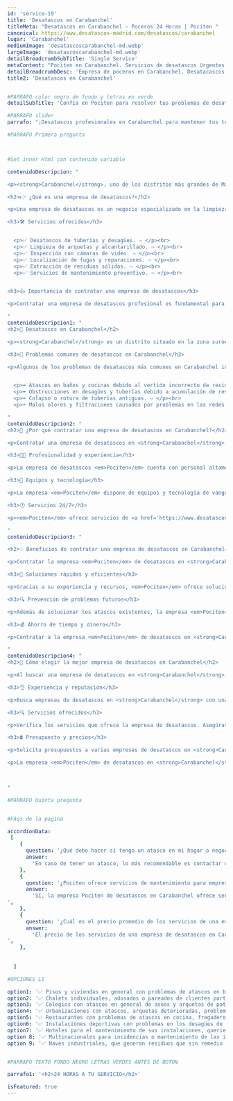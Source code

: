 ```yaml
---
id: 'service-19'
title: 'Desatascos en Carabanchel'
titleMeta: "Desatascos en Carabanchel - Poceros 24 Horas | Pociten "
canonical: https://www.desatascos-madrid.com/desatascos/carabanchel
lugar: 'Carabanchel'
mediumImage: 'desatascoscarabanchel-md.webp'
largeImage: 'desatascoscarabanchel-md.webp'
detailBreadcrumbSubTitle: 'Single Service'
metaContent: "Pociten en Carabanchel. Servicios de desatascos Urgentes 24 horas. Resuelve problemas de atasco en tuberías y desagües ☎️ 647 376 782"
detailBreadcrumbDesc: 'Empresa de poceros en Carabanchel. Desatacascos al mejor precio'
title2: 'Desatascos en Carabanchel'


#PARRAFO color negro de fondo y letras en verde
detailSubTitle: 'Confía en Pociten para resolver tus problemas de desatascos en Carabanchel de manera profesional y eficiente'

#PARRAFO slider
parrafo: "¡Desatascos profesionales en Carabanchel para mantener tus tuberías en óptimas condiciones!"

#PARRAFO Primera pregunta



#Set inner Html con contenido variable

contenidoDescripcion: "

<p><strong>Carabanchel</strong>, uno de los distritos más grandes de Madrid, cuenta con una gran cantidad de viviendas y locales comerciales. El mantenimiento de las redes de saneamiento y desagües es esencial para evitar problemas como atascos, malos olores y filtraciones. En este artículo, exploraremos la importancia de contratar una empresa de desatascos en Carabanchel y los beneficios que ofrece la empresa <em>Pociten</em>.</p>

<h2>👉 ¿Qué es una empresa de desatascos?</h2>

<p>Una empresa de desatascos es un negocio especializado en la limpieza y desbloqueo de tuberías y desagües obstruidos. Estas empresas cuentan con personal capacitado y equipos especializados para hacer frente a una amplia gama de problemas de desatascos.</p>

<h3>🛠️ Servicios ofrecidos</h3>


  <p>✅ Desatascos de tuberías y desagües. ⇨ </p><br>
  <p>✅ Limpieza de arquetas y alcantarillado. ⇨ </p><br>
  <p>✅ Inspección con cámaras de video. ⇨ </p><br>
  <p>✅ Localización de fugas y reparaciones. ⇨ </p><br>
  <p>✅ Extracción de residuos sólidos. ⇨ </p><br>
  <p>✅ Servicios de mantenimiento preventivo. ⇨ </p><br>


<h3>👍 Importancia de contratar una empresa de desatascos</h3>

<p>Contratar una empresa de desatascos profesional es fundamental para garantizar una solución eficiente y duradera a los problemas de obstrucción. Estos especialistas cuentan con los conocimientos, la experiencia y el equipo adecuado para resolver atascos de manera segura, minimizando los daños y evitando futuros problemas.</p>

"
contenidoDescripcion1: "
<h2>🏢 Desatascos en Carabanchel</h2>

<p><strong>Carabanchel</strong> es un distrito situado en la zona suroeste de Madrid. Con una gran población y una amplia variedad de viviendas y locales comerciales, es común encontrar problemas de desatascos en esta zona. La antigüedad de algunas infraestructuras y el uso intensivo de las redes de saneamiento pueden contribuir a la aparición de atascos y obstrucciones.</p>

<h3>🚽 Problemas comunes de desatascos en Carabanchel</h3>

<p>Algunos de los problemas de desatascos más comunes en Carabanchel incluyen:</p>


  <p>➡️ Atascos en baños y cocinas debido al vertido incorrecto de residuos. ⇨ </p><br>
  <p>➡️ Obstrucciones en desagües y tuberías debido a acumulación de residuos, sedimentos o raíces. ⇨ </p><br>
  <p>➡️ Colapso o rotura de tuberías antiguas. ⇨ </p><br>
  <p>➡️ Malos olores y filtraciones causados por problemas en las redes de saneamiento. ⇨ </p><br>

"
contenidoDescripcion2: "
<h2>🤔 ¿Por qué contratar una empresa de desatascos en Carabanchel?</h2>

<p>Contratar una empresa de desatascos en <strong>Carabanchel</strong>, como <em>Pociten</em>, tiene numerosas ventajas y beneficios para los propietarios de viviendas y negocios. Algunas razones para elegir estos servicios son:</p>

<h3>👨‍🔧 Profesionalidad y experiencia</h3>

<p>La empresa de desatascos <em>Pociten</em> cuenta con personal altamente capacitado y con amplia experiencia en la resolución de problemas de obstrucción. Estos profesionales conocen las técnicas adecuadas y utilizan equipos especializados para garantizar resultados óptimos.</p>

<h3>🔧 Equipos y tecnología</h3>

<p>La empresa <em>Pociten</em> dispone de equipos y tecnología de vanguardia para llevar a cabo las tareas de limpieza y desbloqueo de manera eficiente. Desde cámaras de video para inspeccionar las tuberías hasta equipos de alta presión para eliminar obstrucciones, estos recursos permiten un diagnóstico preciso y una solución efectiva.</p>

<h3>🕐 Servicios 24/7</h3>

<p><em>Pociten</em> ofrece servicios de <a href='https://www.desatascos-madrid.com/services/desatascos-24-horas'>desatascos las 24 horas</a> del día, los 7 días de la semana. Esto significa que puedes contar con su ayuda en cualquier momento, incluso durante los fines de semana y festivos. Los problemas de desatascos pueden surgir en cualquier momento, y tener acceso a servicios de urgencia garantiza una respuesta rápida y eficiente.</p>

"
contenidoDescripcion3: "

<h2>💡 Beneficios de contratar una empresa de desatascos en Carabanchel</h2>

<p>Contratar la empresa <em>Pociten</em> de desatascos en <strong>Carabanchel</strong> ofrece una serie de beneficios tanto a nivel práctico como económico. Algunos de estos beneficios incluyen:</p>

<h3>🚀 Soluciones rápidas y eficientes</h3>

<p>Gracias a su experiencia y recursos, <em>Pociten</em> ofrece soluciones rápidas y eficientes a los problemas de obstrucción. Su personal capacitado puede identificar la causa del atasco y aplicar la técnica adecuada para resolverlo de manera efectiva, minimizando el tiempo de inactividad y las molestias.</p>

<h3>🔍 Prevención de problemas futuros</h3>

<p>Además de solucionar los atascos existentes, la empresa <em>Pociten</em> puede ayudar a prevenir problemas futuros. Mediante la limpieza regular de las tuberías y la realización de tareas de mantenimiento preventivo, se puede evitar la acumulación de residuos y la aparición de obstrucciones, lo que prolonga la vida útil de las instalaciones y reduce la necesidad de reparaciones costosas.</p>

<h3>💰 Ahorro de tiempo y dinero</h3>

<p>Contratar a la empresa <em>Pociten</em> de desatascos en <strong>Carabanchel</strong> puede ahorrarte tiempo y dinero a largo plazo. Estos profesionales pueden resolver rápidamente los problemas de obstrucción, evitando que se agraven y causen daños mayores. Además, al prevenir problemas futuros, se reduce la necesidad de reparaciones costosas y se minimiza el tiempo de inactividad.</p>

"
contenidoDescripcion4: "
<h2>🔎 Cómo elegir la mejor empresa de desatascos en Carabanchel</h2>

<p>Al buscar una empresa de desatascos en <strong>Carabanchel</strong>, es importante considerar algunos aspectos clave para asegurarte de elegir la mejor opción. Aquí hay algunos factores a tener en cuenta:</p>

<h3>👌 Experiencia y reputación</h3>

<p>Busca empresas de desatascos en <strong>Carabanchel</strong> con una amplia experiencia en el sector y una buena reputación entre sus clientes. Puedes leer reseñas y testimonios en línea para obtener una idea de la calidad de sus servicios. Además, asegúrate de que estén debidamente certificados y cuenten con licencias válidas.</p>

<h3>🔍 Servicios ofrecidos</h3>

<p>Verifica los servicios que ofrece la empresa de desatascos. Asegúrate de que cubran tus necesidades específicas, ya sea la limpieza de tuberías, desbloqueo de desagües, inspección con cámaras u otros servicios relacionados. Cuantas más opciones ofrezcan, mejor preparados estarán para abordar cualquier problema que pueda surgir.</p>

<h3>💲 Presupuesto y precios</h3>

<p>Solicita presupuestos a varias empresas de desatascos en <strong>Carabanchel</strong> y compara los precios. Ten en cuenta que el costo no debe ser el único factor determinante. Considera también la calidad de los servicios, la experiencia del personal y los equipos utilizados. Busca un equilibrio entre calidad y precio.</p>

<p>La empresa <em>Pociten</em> de desatascos en <strong>Carabanchel</strong> puede ser tu aliado en la resolución de problemas de obstrucción en las tuberías y desagües de tu hogar o negocio. Su experiencia, profesionalidad y tecnología especializada garantizan soluciones rápidas y eficientes, evitando problemas futuros y ahorrando tiempo y dinero. No dudes en contratar sus servicios para mantener tus instalaciones en óptimas condiciones.</p>


 
"

#PARRAFO Quinta pregunta


#FAqs de la pagina

accordionData:
 [
    {
      question: '¿Qué debo hacer si tengo un atasco en mi hogar o negocio en Carabanchel?',
      answer:
        'En caso de tener un atasco, lo más recomendable es contactar de inmediato a la empresa Pociten de desatascos en Carabanchel. Evita intentar solucionarlo por ti mismo, ya que podrías empeorar la situación o causar daños adicionales.',
    },
    {
      question: '¿Pociten ofrece servicios de mantenimiento para empresas en Carabanchel?',
      answer:
        'Sí, la empresa Pociten de desatascos en Carabanchel ofrece servicios de mantenimiento preventivo. Estos servicios consisten en la limpieza regular de las tuberías y desagües para prevenir la acumulación de residuos y obstrucciones. El mantenimiento puede programarse de forma periódica según tus necesidades.
',
    },
    {
      question: '¿Cuál es el precio promedio de los servicios de una empresa de desatascos en Carabanchel?',
      answer:
        'El precio de los servicios de una empresa de desatascos en Carabanchel puede variar dependiendo de diversos factores, como la gravedad del problema, la complejidad de las tuberías y la empresa seleccionada. Es recomendable solicitar presupuestos personalizados a Pociten para obtener una estimación precisa.
',
    },
     
  
  ]

#OPCIONES LI

option1: '✅ Pisos y viviendas en general con problemas de atascos en bañeras, fregaderos o inodoros.'
option2: '✅ Chalets individuales, adosados o pareados de clientes particulares en general con problemas de atascos en arquetas de hojas o tierra. '
option3: '✅ Colegios con atascos en general de aseos y arquetas de patios.'
option4: '✅ Urbanizaciones con atascos, arquetas deterioradas, problemas de tuberías o bajantes.'
option5: '✅ Restaurantes con problemas de atascos en cocina, fregaderos o en los aseos de los clientes.'
option6: '✅ Instalaciones deportivas con problemas en los desagües de las piscina o vaciado de arquetas en los vestuarios.'
option7: '✅ Hoteles para el mantenimiento de sus instalaciones, queriendo dar siempre el mejor servicio a sus huéspedes.'
option 8: '✅ Multinacionales para incidencias o mantenimiento de las instalaciones distribuidas en sus oficinas.'
option 9: '✅ Naves industriales, que generan residuos que sin remedio se acumulan en sus arquetas produciendo atrancos.'


#PARRAFO TEXTO FONDO NEGRO LETRAS VERDES ANTES DE BOTON

parrafo1: '<h2>24 HORAS A TU SERVICIO</h2>'

isFeatured: true
---
```

